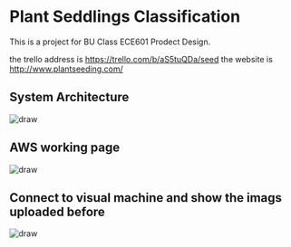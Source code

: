 # Plant Seddlings Classification

This is a project for BU Class ECE601 Prodect Design.

the trello address is https://trello.com/b/aS5tuQDa/seed
the website is http://www.plantseeding.com/

## System Architecture

![draw](https://github.com/plantclassification/seedlings_classification/blob/master/arch.jpeg)



## AWS working page
![draw](https://user-images.githubusercontent.com/43126280/47887479-f6237b00-de15-11e8-80e3-10715c6c9c68.jpeg)



## Connect to visual machine and show the imags uploaded before
![draw](https://user-images.githubusercontent.com/43126280/47887480-f6237b00-de15-11e8-9351-adba53d431ca.jpeg)
